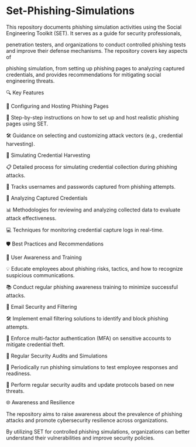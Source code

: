 # Set-Phishing-Simulations

This repository documents phishing simulation activities using the Social Engineering Toolkit (SET). It serves as a guide for security professionals, 

penetration testers, and organizations to conduct controlled phishing tests and improve their defense mechanisms. The repository covers key aspects of 

phishing simulation, from setting up phishing pages to analyzing captured credentials, and provides recommendations for mitigating social engineering threats.

🔍 Key Features

🔹 Configuring and Hosting Phishing Pages

📌 Step-by-step instructions on how to set up and host realistic phishing pages using SET.

🛠️ Guidance on selecting and customizing attack vectors (e.g., credential harvesting).

🔹 Simulating Credential Harvesting

📋 Detailed process for simulating credential collection during phishing attacks.

🔐 Tracks usernames and passwords captured from phishing attempts.

🔹 Analyzing Captured Credentials

📊 Methodologies for reviewing and analyzing collected data to evaluate attack effectiveness.

💻 Techniques for monitoring credential capture logs in real-time.

🛡️ Best Practices and Recommendations

🔸 User Awareness and Training

💡 Educate employees about phishing risks, tactics, and how to recognize suspicious communications.

📚 Conduct regular phishing awareness training to minimize successful attacks.

🔸 Email Security and Filtering

🛠️ Implement email filtering solutions to identify and block phishing attempts.

🔑 Enforce multi-factor authentication (MFA) on sensitive accounts to mitigate credential theft.

🔸 Regular Security Audits and Simulations

🔄 Periodically run phishing simulations to test employee responses and readiness.

📑 Perform regular security audits and update protocols based on new threats.

🌐 Awareness and Resilience

The repository aims to raise awareness about the prevalence of phishing attacks and promote cybersecurity resilience across organizations.

By utilizing SET for controlled phishing simulations, organizations can better understand their vulnerabilities and improve security policies.
